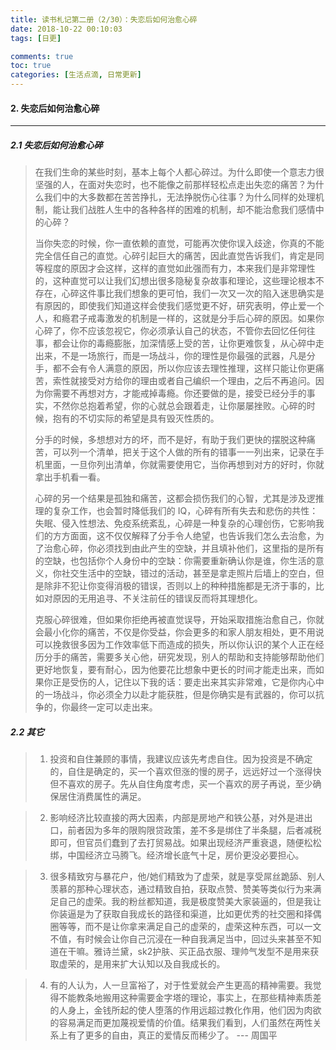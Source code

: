 ```yaml
---
title: 读书札记第二册（2/30）：失恋后如何治愈心碎
date: 2018-10-22 00:10:03
tags: [日更]

comments: true
toc: true
categories: [生活点滴, 日常更新]
---
```


#### 2. 失恋后如何治愈心碎
---

##### 2.1 失恋后如何治愈心碎
> 在我们生命的某些时刻，基本上每个人都心碎过。为什么即使一个意志力很坚强的人，在面对失恋时，也不能像之前那样轻松点走出失恋的痛苦？为什么我们中的大多数都在苦苦挣扎，无法挣脱伤心往事？为什么同样的处理机制，能让我们战胜人生中的各种各样的困难的机制，却不能治愈我们感情中的心碎？
>
> 当你失恋的时候，你一直依赖的直觉，可能再次使你误入歧途，你真的不能完全信任自己的直觉。心碎引起巨大的痛苦，因此直觉告诉我们，肯定是同等程度的原因才会这样，这样的直觉如此强而有力，本来我们是非常理性的，这种直觉可以让我们幻想出很多隐秘复杂故事和理论，这些理论根本不存在，心碎这件事比我们想象的更可怕，我们一次又一次的陷入迷思确实是有原因的，即使我们知道这样会使我们感觉更不好，研究表明，停止爱一个人，和瘾君子戒毒激发的机制是一样的，这就是分手后心碎的原因。如果你心碎了，你不应该忽视它，你必须承认自己的状态，不管你去回忆任何往事，都会让你的毒瘾膨胀，加深情感上受的苦，让你更难恢复，从心碎中走出来，不是一场旅行，而是一场战斗，你的理性是你最强的武器，凡是分手，都不会有令人满意的原因，所以你应该去理性推理，这样只能让你更痛苦，索性就接受对方给你的理由或者自己编织一个理由，之后不再追问。因为你需要不再想对方，才能戒掉毒瘾。你还要做的是，接受已经分手的事实，不然你总抱着希望，你的心就总会跟着走，让你屡屡挫败。心碎的时候，抱有的不切实际的希望是具有毁灭性质的。
>
> 分手的时候，多想想对方的坏，而不是好，有助于我们更快的摆脱这种痛苦，可以列一个清单，把关于这个人做的所有的错事一一列出来，记录在手机里面，一旦你列出清单，你就需要使用它，当你再想到对方的好时，你就拿出手机看一看。
>
> 心碎的另一个结果是孤独和痛苦，这都会损伤我们的心智，尤其是涉及逻推理的复杂工作，也会暂时降低我们的 IQ，心碎有所有失去和悲伤的共性：失眠、侵入性想法、免疫系统紊乱，心碎是一种复杂的心理创伤，它影响我们的方方面面，这不仅仅解释了分手令人绝望，也告诉我们怎么去治愈，为了治愈心碎，你必须找到由此产生的空缺，并且填补他们，这里指的是所有的空缺，也包括你个人身份中的空缺：你需要重新确认你是谁，你生活的意义，你社交生活中的空缺，错过的活动，甚至是拿走照片后墙上的空白，但是除非不犯让你变得消极的错误，否则以上的种种措施都是无济于事的，比如对原因的无用追寻、不关注前任的错误反而将其理想化。
>
> 克服心碎很难，但如果你拒绝再被直觉误导，开始采取措施治愈自己，你就会最小化你的痛苦，不仅是你受益，你会更多的和家人朋友相处，更不用说可以挽救很多因为工作效率低下而造成的损失，所以你认识的某个人正在经历分手的痛苦，需要多关心他，研究发现，别人的帮助和支持能够帮助他们更好地恢复，要有耐心，因为他要花比想象中更长的时间才能走出来，而如果你正是受伤的人，记住以下我的话：要走出来其实非常难，它是你内心中的一场战斗，你必须全力以赴才能获胜，但是你确实是有武器的，你可以抗争的，你最终一定可以走出来。

##### 2.2 其它
> 1. 投资和自住兼顾的事情，我建议应该先考虑自住。因为投资是不确定的，自住是确定的，买一个喜欢但涨的慢的房子，远远好过一个涨得快但不喜欢的房子。先从自住角度考虑，买一个喜欢的房子再说，至少确保居住消费属性的满足。

> 2. 影响经济比较直接的两大因素，内部是房地产和铁公基，对外是进出口，前者因为多年的限购限贷政策，差不多是绑住了半条腿，后者减税即可，但官员们蠢到了去打贸易战。如果出现经济严重衰退，随便松松绑，中国经济立马腾飞。经济增长底气十足，房价更没必要担心。

> 3. 很多精致穷与暴花户，他/她们精致为了虚荣，就是享受屌丝跪舔、别人羡慕的那种心理状态，通过精致自拍，获取点赞、赞美等类似行为来满足自己的虚荣。我的粉丝都知道，我是极度赞美大家装逼的，但是我让你装逼是为了获取自我成长的路径和渠道，比如更优秀的社交圈和择偶圈等等，而不是让你拿来满足自己的虚荣的，虚荣这种东西，可以一文不值，有时候会让你自己沉浸在一种自我满足当中，回过头来甚至不知道在干嘛。雅诗兰黛，sk2护肤、买正品衣服、理帅气发型不是用来获取虚荣的，是用来扩大认知以及自我成长的。

> 4. 有的人认为，人一旦富裕了，对于性爱就会产生更高的精神需要。我觉得不能教条地搬用这种需要金字塔的理论，事实上，在那些精神素质差的人身上，金钱所起的使人堕落的作用远超过教化作用，他们因为肉欲的容易满足而更加蔑视爱情的价值。结果我们看到，人们虽然在两性关系上有了更多的自由，真正的爱情反而稀少了。 --- 周国平
